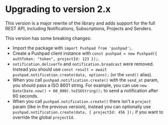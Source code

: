 # Upgrading to version 2.x

This version is a major rewrite of the library and adds support for the full REST API, including Notifications, Subscriptions, Projects and Senders.

This version has some breaking changes:

- Import the package with `import Pushpad from 'pushpad';`.
- Create a Pushpad client instance with `const pushpad = new Pushpad({ authToken: "token", projectId: 123 });`.
- `notification.deliverTo` and `notification.broadcast` were removed. Instead you should use `const result = await pushpad.notification.create(data, options);` (or the `send()` alias).
- When you call `pushpad.notification.create()` with the `send_at` param, you should pass a ISO 8601 string. For example, you can use `new Date(Date.now() + 60_000).toISOString();` to send a notification after 60 seconds.
- When you call `pushpad.notification.create()` there isn't a `project` param (like in the previous version), instead you can optionally use `pushpad.notification.create(data, { projectId: 456 });` if you want to override the global `projectId`.
